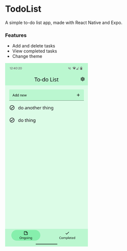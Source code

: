 # TodoList
A simple to-do list app, made with React Native and Expo.
### Features
- Add and delete tasks
- View completed tasks
- Change theme

![Screenshot](screenshot.png)